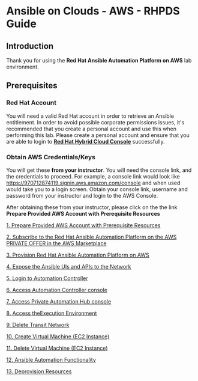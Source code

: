 <h1>Ansible on Clouds - AWS - RHPDS Guide</h1>


<h2>Introduction</h2>


Thank you for using the **Red Hat Ansible Automation Platform on AWS** lab environment.

<h2>Prerequisites</h2>

<h3>Red Hat Account</h3>

You will need a valid Red Hat account in order to retrieve an Ansible entitlement.  In order to avoid possible corporate permissions issues, it's recommended that you create a personal account and use this when performing this lab.  Please create a personal account and ensure that you are able to login to **[Red Hat Hybrid Cloud Console](https://console.redhat.com/)** successfully.

<h3>Obtain AWS Credentials/Keys</h3>

You will get these **from your instructor**.  You will need the console link, and the credentials to proceed.  For example, a console link would look like https://970712874119.signin.aws.amazon.com/console and when used would take you to a login screen.  Obtain your console link, username and password from your instructor and login to the AWS Console.

After obtaining these from your instructor, please click on the the link **Prepare Provided AWS Account with Prerequisite Resources**

[1. Prepare Provided AWS Account with Prerequisite Resources](pages/page1.md)

[2. Subscribe to the Red Hat Ansible Automation Platform on the AWS PRIVATE OFFER in the AWS Marketplace](pages/page2.md)

[3. Provision Red Hat Ansible Automation Platform on AWS](pages/page3.md)

[4. Expose the Ansible UIs and APIs to the Network](pages/page4.md)

[5. Login to Automation Controller](pages/page5.md)

[6. Access Automation Controller console](pages/page6.md)

[7. Access Private Automation Hub console](pages/page7.md)

[8. Access theExecution Environment](pages/page8.md)

[9. Delete Transit Network](pages/page9.md)

[10. Create Virtual Machine (EC2 Instance)](pages/page10.md)

[11. Delete Virtual Machine (EC2 Instance)](pages/page11.md)

[12. Ansible Automation Functionality](pages/page12.md)

[13. Deprovision Resources](pages/page13.md)

